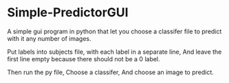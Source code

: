 # Simple-PredictorGUI
A simple gui program in python that let you choose a classifer file to predict with it any number of images. 

Put labels into subjects file, with each label in a separate line, And leave the first line empty because there should not be a 0 label.

Then run the py file, Choose a classifer, And choose an image to predict.
